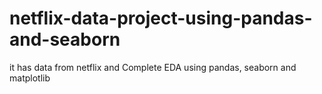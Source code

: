 # netflix-data-project-using-pandas-and-seaborn
it has data from netflix and Complete EDA using pandas, seaborn and matplotlib
